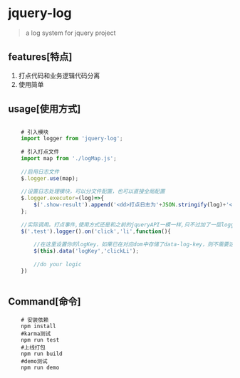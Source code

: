 # jquery-log

> a log system for jquery project

## features[特点]
1. 打点代码和业务逻辑代码分离
2. 使用简单

## usage[使用方式]
```javascript

    # 引入模块
    import logger from 'jquery-log';
    
    # 引入打点文件 
    import map from './logMap.js';
    
    //启用日志文件
    $.logger.use(map);
    
    //设置日志处理模块，可以分文件配置，也可以直接全局配置
    $.logger.executor=(log)=>{
        $('.show-result').append('<dd>打点日志为'+JSON.stringify(log)+'</dd>')
    };
    
    //实际调用。打点事件,使用方式还是和之前的jqueryAPI一模一样,只不过加了一层logger中间件
    $('.test').logger().on('click','li',function(){
   
        //在这里设置你的logKey，如果已在对应dom中存储了data-log-key，则不需要这一步
        $(this).data('logKey','clickLi');
        
        //do your logic
    })
  
```

## Command[命令]

```
    # 安装依赖
    npm install 
	#karma测试	
	npm run test	
	#上线打包	
	npm run build	
	#demo测试	
	npm run demo	
```


